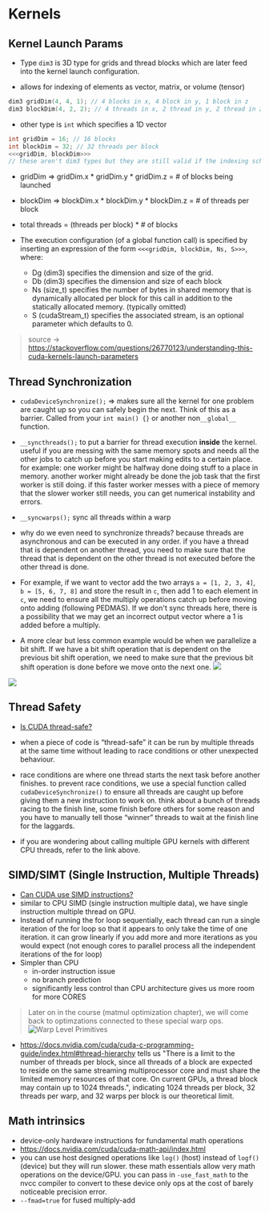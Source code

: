 # Kernels

## Kernel Launch Params

- Type `dim3` is 3D type for grids and thread blocks which are later feed into the kernel launch configuration.

- allows for indexing of elements as vector, matrix, or volume (tensor)

```cpp
dim3 gridDim(4, 4, 1); // 4 blocks in x, 4 block in y, 1 block in z
dim3 blockDim(4, 2, 2); // 4 threads in x, 2 thread in y, 2 thread in z
```

- other type is `int` which specifies a 1D vector

```cpp
int gridDim = 16; // 16 blocks
int blockDim = 32; // 32 threads per block
<<<gridDim, blockDim>>>
// these aren't dim3 types but they are still valid if the indexing scheme is 1D
```

- gridDim ⇒ gridDim.x * gridDim.y * gridDim.z = # of blocks being launched

- blockDim ⇒ blockDim.x * blockDim.y * blockDim.z = # of threads per block

- total threads = (threads per block) \* # of blocks

- The execution configuration (of a global function call) is specified by inserting an expression of the form `<<<gridDim, blockDim, Ns, S>>>`, where:

  - Dg (dim3) specifies the dimension and size of the grid.
  - Db (dim3) specifies the dimension and size of each block
  - Ns (size_t) specifies the number of bytes in shared memory that is dynamically allocated per block for this call in addition to the statically allocated memory. (typically omitted)
  - S (cudaStream_t) specifies the associated stream, is an optional parameter which defaults to 0.

> source -> https://stackoverflow.com/questions/26770123/understanding-this-cuda-kernels-launch-parameters

## Thread Synchronization

- `cudaDeviceSynchronize();` ⇒ makes sure all the kernel for one problem are caught up so you can safely begin the next. Think of this as a barrier. Called from your `int main() {}` or another non`__global__` function.

- `__syncthreads();` to put a barrier for thread execution **inside** the kernel. useful if you are messing with the same memory spots and needs all the other jobs to catch up before you start making edits to a certain place. for example: one worker might be halfway done doing stuff to a place in memory. another worker might already be done the job task that the first worker is still doing. if this faster worker messes with a piece of memory that the slower worker still needs, you can get numerical instability and errors.

- `__syncwarps();` sync all threads within a warp

- why do we even need to synchronize threads? because threads are asynchronous and can be executed in any order. if you have a thread that is dependent on another thread, you need to make sure that the thread that is dependent on the other thread is not executed before the other thread is done.

- For example, if we want to vector add the two arrays `a = [1, 2, 3, 4]`, `b = [5, 6, 7, 8]` and store the result in `c`, then add 1 to each element in `c`, we need to ensure all the multiply operations catch up before moving onto adding (following PEDMAS). If we don't sync threads here, there is a possibility that we may get an incorrect output vector where a 1 is added before a multiply.

- A more clear but less common example would be when we parallelize a bit shift. If we have a bit shift operation that is dependent on the previous bit shift operation, we need to make sure that the previous bit shift operation is done before we move onto the next one.
  ![](../assets/bitshift1.png)

![](../assets/barrier.png)

## Thread Safety

- [Is CUDA thread-safe?](https://forums.developer.nvidia.com/t/is-cuda-thread-safe/2262/2)
- when a piece of code is “thread-safe” it can be run by multiple threads at the same time
  without leading to race conditions or other unexpected behaviour.

- race conditions are where one thread starts the next task before another finishes.
  to prevent race conditions, we use a special function called `cudaDeviceSynchronize()`
  to ensure all threads are caught up before giving them a new instruction to work on.
  think about a bunch of threads racing to the finish line, some finish before others
  for some reason and you have to manually tell those “winner” threads to wait at the
  finish line for the laggards.

- if you are wondering about calling multiple GPU kernels with different CPU threads,
  refer to the link above.

## SIMD/SIMT (Single Instruction, Multiple Threads)

- [Can CUDA use SIMD instructions?](https://stackoverflow.com/questions/5238743/can-cuda-use-simd-extensions)
- similar to CPU SIMD (single instruction multiple data), we have single instruction multiple thread on GPU.
- Instead of running the for loop sequentially, each thread can run a single iteration of the for loop so that it appears to only take the time of one iteration. it can grow linearly if you add more and more iterations as you would expect (not enough cores to parallel process all the independent iterations of the for loop)
- Simpler than CPU
  - in-order instruction issue
  - no branch prediction
  - significantly less control than CPU architecture gives us more room for more CORES

> Later on in the course (matmul optimization chapter), we will come back to optimzations connected to these special warp ops.
> ![Warp Level Primitives](https://developer.nvidia.com/blog/using-cuda-warp-level-primitives/)

- https://docs.nvidia.com/cuda/cuda-c-programming-guide/index.html#thread-hierarchy tells us "There is a limit to the number of threads per block, since all threads of a block are expected to reside on the same streaming multiprocessor core and must share the limited memory resources of that core. On current GPUs, a thread block may contain up to 1024 threads.", indicating 1024 threads per block, 32 threads per warp, and 32 warps per block is our theoretical limit.

## Math intrinsics
- device-only hardware instructions for fundamental math operations
- https://docs.nvidia.com/cuda/cuda-math-api/index.html
- you can use host designed operations like `log()` (host) instead of `logf()` (device) but they will run slower. these math essentials allow very math operations on the device/GPU. you can pass in `-use_fast_math` to the nvcc compiler to convert to these device only ops at the cost of barely noticeable precision error.
- `--fmad=true` for fused multiply-add